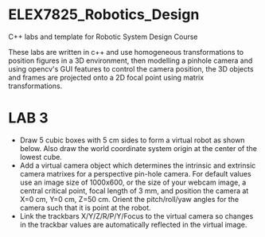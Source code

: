 # ELEX7825_Robotics_Design
C++ labs and template for Robotic System Design Course

These labs are written in c++ and use homogeneous transformations to position figures in a 3D environment, then modelling a pinhole camera and using opencv's GUI features to control the camera position, the 3D objects and frames are projected onto a 2D focal point using matrix transformations.

# LAB 3
- Draw 5 cubic boxes with 5 cm sides to form a virtual robot as shown below. Also draw the world
coordinate system origin at the center of the lowest cube.
- Add a virtual camera object which determines the intrinsic and extrinsic camera matrixes for a
perspective pin-hole camera. For default values use an image size of 1000x600, or the size of your
webcam image, a central critical point, focal length of 3 mm, and position the camera at X=0 cm,
Y=0 cm, Z=50 cm. Orient the pitch/roll/yaw angles for the camera such that it is point at the robot.
- Link the trackbars X/Y/Z/R/P/Y/Focus to the virtual camera so changes in the trackbar values are
automatically reflected in the virtual image.
